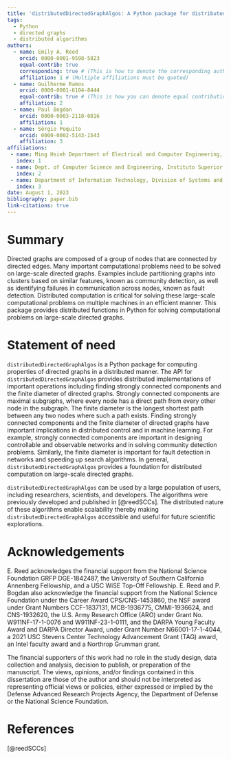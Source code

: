 ```yaml
---
title: 'distributedDirectedGraphAlgos: A Python package for distributed algorithms on directed graphs'
tags:
  - Python
  - directed graphs
  - distributed algorithms
authors:
  - name: Emily A. Reed
    orcid: 0000-0001-9598-5823
    equal-contrib: true
    corresponding: true # (This is how to denote the corresponding author)
    affiliation: 1 # (Multiple affiliations must be quoted)
  - name: Guilherme Ramos
    orcid: 0000-0001-6104-8444
    equal-contrib: true # (This is how you can denote equal contributions between multiple authors)
    affiliation: 2
  - name: Paul Bogdan
    orcid: 0000-0003-2118-0816
    affiliation: 1
  - name: Sérgio Pequito
    orcid: 0000-0002-5143-1543
    affiliation: 3
affiliations:
 - name: Ming Hsieh Department of Electrical and Computer Engineering, University of Southern California, Los Angeles, CA, USA
   index: 1
 - name: Dept. of Computer Science and Engineering, Instituto Superior Técnico, University of Lisbon, Portugal and Instituto de Telecomunicações, Lisbon, Portugal
   index: 2
 - name: Department of Information Technology, Division of Systems and Control, Uppsala University, Uppsala, Sweden
   index: 3
date: August 1, 2023
bibliography: paper.bib
link-citations: true
---
```


# Summary

Directed graphs are composed of a group of nodes that are connected by directed edges. Many important computational problems need to be solved on large-scale directed graphs. Examples include partitioning graphs into clusters based on similar features, known as community detection, as well as identifying failures in communication across nodes, known as fault detection. Distributed computation is critical for solving these large-scale computational problems on multiple machines in an efficient manner. This package provides distributed functions in Python for solving computational problems on large-scale directed graphs. 

# Statement of need


`distributedDirectedGraphAlgos` is a Python package for computing properties of directed graphs in a distributed manner. The API for `distributedDirectedGraphAlgos` provides distributed implementations of important operations including finding strongly connected components and the finite diameter of directed graphs. Strongly connected components are maximal subgraphs, where every node has a direct path from every other node in the subgraph. The finite diameter is the longest shortest path between any two nodes where such a path exists. Finding strongly connected components and the finite diameter of directed graphs have important implications in distributed control and in machine learning. For example, strongly connected components are important in designing controllable and observable networks and in solving community detection problems. Similarly, the finite diameter is important for fault detection in networks and speeding up search algorithms. In general, `distributedDirectedGraphAlgos` provides a foundation for distributed computation on large-scale directed graphs. 

`distributedDirectedGraphAlgos` can be used by a large population of users, including researchers, scientists, and developers. 
The algorithms were previously developed and published in [@reedSCCs]. The distributed nature of these algorithms enable scalability thereby making `distributedDirectedGraphAlgos` accessible and useful for future scientific explorations.


# Acknowledgements

E. Reed acknowledges the financial support from the National Science Foundation GRFP DGE-1842487, the University of Southern California Annenberg Fellowship, and a USC WiSE Top-Off Fellowship. E. Reed and P. Bogdan also acknowledge the financial support from the National Science Foundation under the Career Award CPS/CNS-1453860, the NSF award under Grant Numbers CCF-1837131, MCB-1936775, CMMI-1936624, and CNS-1932620, the U.S. Army Research Office (ARO) under Grant No. W911NF-17-1-0076 and W911NF-23-1-0111, and the DARPA Young Faculty Award and DARPA Director Award, under Grant Number N66001-17-1-4044, a 2021 USC Stevens Center Technology Advancement Grant (TAG) award, an Intel faculty award and a Northrop Grumman grant.

The financial supporters of this work had no role in the study design, data collection and analysis, decision to publish, or preparation of the manuscript. The views, opinions, and/or findings contained in this dissertation are those of the author and should not be interpreted as representing official views or policies, either expressed or implied by the Defense Advanced Research Projects Agency, the Department of Defense or the National Science Foundation.

# References
[@reedSCCs]
